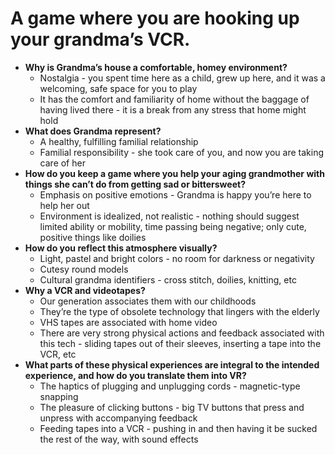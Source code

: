 # A game where you are hooking up your grandma’s VCR.

* **Why is Grandma’s house a comfortable, homey environment?**
    * Nostalgia - you spent time here as a child, grew up here, and it was a welcoming, safe space for you to play
    * It has the comfort and familiarity of home without the baggage of having lived there - it is a break from any stress that home might hold
* **What does Grandma represent?**
    * A healthy, fulfilling familial relationship
    * Familial responsibility - she took care of you, and now you are taking care of her
* **How do you keep a game where you help your aging grandmother with things she can’t do from getting sad or bittersweet?**
    * Emphasis on positive emotions - Grandma is happy you’re here to help her out
    * Environment is idealized, not realistic - nothing should suggest limited ability or mobility, time passing being negative; only cute, positive things like doilies
* **How do you reflect this atmosphere visually?**
    * Light, pastel and bright colors - no room for darkness or negativity
    * Cutesy round models
    * Cultural grandma identifiers - cross stitch, doilies, knitting, etc
* **Why a VCR and videotapes?**
    * Our generation associates them with our childhoods
    * They’re the type of obsolete technology that lingers with the elderly
    * VHS tapes are associated with home video
    * There are very strong physical actions and feedback associated with this tech - sliding tapes out of their sleeves, inserting a tape into the VCR, etc
* **What parts of these physical experiences are integral to the intended experience, and how do you translate them into VR?**
    * The haptics of plugging and unplugging cords - magnetic-type snapping
    * The pleasure of clicking buttons - big TV buttons that press and unpress with accompanying feedback
    * Feeding tapes into a VCR - pushing in and then having it be sucked the rest of the way, with sound effects
